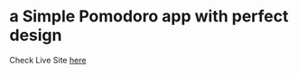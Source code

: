 # a Simple Pomodoro app with perfect design

Check Live Site [here](https://bisrax.github.io/pomodoro)
